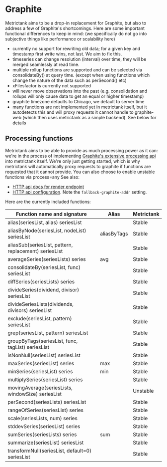 # Graphite

Metrictank aims to be a drop-in replacement for Graphite, but also to address a few of Graphite's shortcomings.
Here are some important functional differences to keep in mind:
(we specifically do not go into subjective things like performance or scalability here)

* currently no support for rewriting old data; for a given key and timestamp first write wins, not last. We aim to fix this.
* timeseries can change resolution (interval) over time, they will be merged seamlessly at read time.
* multiple rollup functions are supported and can be selected via consolidateBy() at query time. (except when using functions which change the nature of the data such as perSecond() etc)
* xFilesfactor is currently not supported
* will never move observations into the past (e.g. consolidation and rollups will only cause data to get an equal or higher timestamp)
* graphite timezone defaults to Chicago, we default to server time
* many functions are not implemented yet in metrictank itself, but it autodetects this and will proxy requests it cannot handle to graphite-web
  (which then uses metrictank as a simple backend).  See below for details



## Processing functions

Metrictank aims to be able to provide as much processing power as it can: we're in the process
of implementing [Graphite's extensive processing api](http://graphite.readthedocs.io/en/latest/functions.html) into metrictank itself.
We're only just getting started, which is why metrictank will automatically proxy requests to graphite if functions are requested
that it cannot provide. You can also choose to enable unstable functions via process=any
See also:
* [HTTP api docs for render endpoint](https://github.com/grafana/metrictank/blob/master/docs/http-api.md#graphite-query-api)
* [HTTP api configuration](https://github.com/grafana/metrictank/blob/master/docs/config.md#http-api).  Note the `fallback-graphite-addr` setting.

Here are the currently included functions:

Function name and signature                           | Alias        | Metrictank
----------------------------------------------------- | ------------ | ----------
alias(seriesList, alias) seriesList                   |              | Stable
aliasByNode(seriesList, nodeList) seriesList          | aliasByTags  | Stable
aliasSub(seriesList, pattern, replacement) seriesList |              | Stable
averageSeries(seriesLists) series                     | avg          | Stable
consolidateBy(seriesList, func) seriesList            |              | Stable
diffSeries(seriesLists) series                        |              | Stable
divideSeries(dividend, divisor) seriesList            |              | Stable
divideSeriesLists(dividends, divisors) seriesList     |              | Stable
exclude(seriesList, pattern) seriesList               |              | Stable
grep(seriesList, pattern) seriesList                  |              | Stable
groupByTags(seriesList, func, tagList) seriesList     |              | Stable
isNonNull(seriesList) seriesList                      |              | Stable
maxSeries(seriesList) series                          | max          | Stable
minSeries(seriesList) series                          | min          | Stable
multiplySeries(seriesList) series                     |              | Stable
movingAverage(seriesLists, windowSize) seriesList     |              | Unstable
perSecond(seriesLists) seriesList                     |              | Stable
rangeOfSeries(seriesList) series                      |              | Stable
scale(seriesLists, num) series                        |              | Stable
stddevSeries(seriesList) series                       |              | Stable
sumSeries(seriesLists) series                         | sum          | Stable
summarize(seriesList) seriesList                      |              | Stable
transformNull(seriesList, default=0) seriesList       |              | Stable
